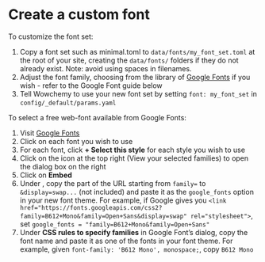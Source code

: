 # Create a custom font

To customize the font set:

1. Copy a font set such as minimal.toml to `data/fonts/my_font_set.toml` at the root of your site, creating the `data/fonts/` folders if they do not already exist. Note: avoid using spaces in filenames.
2. Adjust the font family, choosing from the library of [Google Fonts](https://fonts.google.com/) if you wish - refer to the Google Font guide below
3. Tell Wowchemy to use your new font set by setting `font: my_font_set` in `config/_default/params.yaml`

To select a free web-font available from Google Fonts:

1. Visit [Google Fonts](https://fonts.google.com/)
2. Click on each font you wish to use
3. For each font, click **+ Select this style** for each style you wish to use
4. Click on the icon at the top right (View your selected families) to open the dialog box on the right
5. Click on **Embed**
6. Under **<link>**, copy the part of the URL starting from `family=` to `&display=swap...` (not included) and paste it as the `google_fonts` option in your new font theme.
For example, if Google gives you `<link href="https://fonts.googleapis.com/css2?family=B612+Mono&family=Open+Sans&display=swap" rel="stylesheet">`, set `google_fonts = "family=B612+Mono&family=Open+Sans"`
1. Under **CSS rules to specify families** in Google Font’s dialog, copy the font name and paste it as one of the fonts in your font theme.
For example, given `font-family: 'B612 Mono', monospace;`, copy `B612 Mono`
